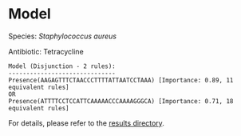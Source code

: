 
# Model

Species: *Staphylococcus aureus*

Antibiotic: Tetracycline

```
Model (Disjunction - 2 rules):
------------------------------
Presence(AAGAGTTTCTAACCCTTTTATTAATCCTAAA) [Importance: 0.89, 11 equivalent rules]
OR
Presence(ATTTTCCTCCATTCAAAAACCCAAAAGGGCA) [Importance: 0.71, 18 equivalent rules]

```

For details, please refer to the [results directory](../../../../../results/scm_b/staphylococcus%20aureus/tetracycline/repeat_1/).

